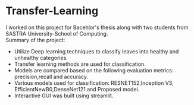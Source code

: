 # Transfer-Learning

I worked on this project for Bacehlor's thesis along with two students from SASTRA University-School of Computing.
<br>
Summary of the project:
* Utilize Deep learning techniques to classify leaves into healthy and unhealthy categories.
* Transfer learning methods are used for classification.
* Models are compared based on the following evaluation metrics: precision,recall and accuracy.
* Various models used for classification: RESNET152,Inception V3, EfficientNewB0,DenseNet121 and Proposed model.
* Interactive GUI was built using streamlit.
